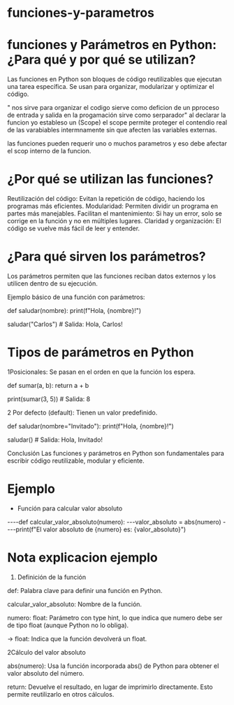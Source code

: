 # funciones-y-parametros

# funciones y Parámetros en Python: ¿Para qué y por qué se utilizan?
Las funciones en Python son bloques de código reutilizables que ejecutan una tarea específica. Se usan para organizar, modularizar y optimizar el código.

" nos sirve para   organizar el codigo sierve como deficion de un pproceso de entrada y salida en la progamación
 sirve como serparador"
 al declarar la funcion yo estableso un (Scope) el scope permite proteger el contendio real de las varabiables intermnamente sin que afecten las variables externas. 

 las funciones pueden requerir  uno o muchos parametros  y eso debe afectar el scop interno de la funcion.
 

# ¿Por qué se utilizan las funciones?
 Reutilización del código: Evitan la repetición de código, haciendo los programas más eficientes.
 Modularidad: Permiten dividir un programa en partes más manejables.
 Facilitan el mantenimiento: Si hay un error, solo se corrige en la función y no en múltiples lugares.
 Claridad y organización: El código se vuelve más fácil de leer y entender.

 # ¿Para qué sirven los parámetros?
Los parámetros permiten que las funciones reciban datos externos y los utilicen dentro de su ejecución.

Ejemplo básico de una función con parámetros:

 def saludar(nombre):
    print(f"Hola, {nombre}!")

saludar("Carlos")  # Salida: Hola, Carlos!
# Tipos de parámetros en Python
1Posicionales: Se pasan en el orden en que la función los espera.


def sumar(a, b):
    return a + b

print(sumar(3, 5))  # Salida: 8

2 Por defecto (default): Tienen un valor predefinido.


def saludar(nombre="Invitado"):
    print(f"Hola, {nombre}!")

saludar()  # Salida: Hola, Invitado!



Conclusión
Las funciones y parámetros en Python son fundamentales para escribir código reutilizable, modular y eficiente.

# Ejemplo 
 -  Función para calcular valor absoluto

----def calcular_valor_absoluto(numero):
    ---valor_absoluto = abs(numero)
    ----print(f"El valor absoluto de {numero} es: {valor_absoluto}")


 # Nota explicacion ejemplo
1. Definición de la función

 def: Palabra clave para definir una función en Python.

calcular_valor_absoluto: Nombre de la función.

numero: float: Parámetro con type hint, lo que indica que numero debe ser de tipo float (aunque Python no lo obliga).

-> float: Indica que la función devolverá un float.

2Cálculo del valor absoluto


abs(numero): Usa la función incorporada abs() de Python para obtener el valor absoluto del número.

return: Devuelve el resultado, en lugar de imprimirlo directamente. Esto permite reutilizarlo en otros cálculos.


